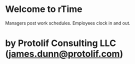 # Welcome to rTime

Managers post work schedules. Employees clock in and out.

# by Protolif Consulting LLC (james.dunn@protolif.com)